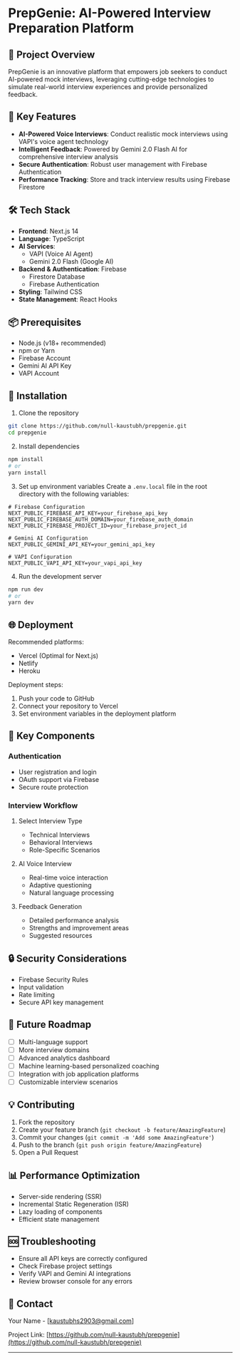 # PrepGenie: AI-Powered Interview Preparation Platform

## 🚀 Project Overview

PrepGenie is an innovative platform that empowers job seekers to conduct AI-powered mock interviews, leveraging cutting-edge technologies to simulate real-world interview experiences and provide personalized feedback.

## 🌟 Key Features

- **AI-Powered Voice Interviews**: Conduct realistic mock interviews using VAPI's voice agent technology
- **Intelligent Feedback**: Powered by Gemini 2.0 Flash AI for comprehensive interview analysis
- **Secure Authentication**: Robust user management with Firebase Authentication
- **Performance Tracking**: Store and track interview results using Firebase Firestore

## 🛠 Tech Stack

- **Frontend**: Next.js 14
- **Language**: TypeScript
- **AI Services**:
  - VAPI (Voice AI Agent)
  - Gemini 2.0 Flash (Google AI)
- **Backend & Authentication**: Firebase
  - Firestore Database
  - Firebase Authentication
- **Styling**: Tailwind CSS
- **State Management**: React Hooks

## 📦 Prerequisites

- Node.js (v18+ recommended)
- npm or Yarn
- Firebase Account
- Gemini AI API Key
- VAPI Account

## 🔧 Installation

1. Clone the repository

```bash
git clone https://github.com/null-kaustubh/prepgenie.git
cd prepgenie
```

2. Install dependencies

```bash
npm install
# or
yarn install
```

3. Set up environment variables
   Create a `.env.local` file in the root directory with the following variables:

```env
# Firebase Configuration
NEXT_PUBLIC_FIREBASE_API_KEY=your_firebase_api_key
NEXT_PUBLIC_FIREBASE_AUTH_DOMAIN=your_firebase_auth_domain
NEXT_PUBLIC_FIREBASE_PROJECT_ID=your_firebase_project_id

# Gemini AI Configuration
NEXT_PUBLIC_GEMINI_API_KEY=your_gemini_api_key

# VAPI Configuration
NEXT_PUBLIC_VAPI_API_KEY=your_vapi_api_key
```

4. Run the development server

```bash
npm run dev
# or
yarn dev
```

## 🌐 Deployment

Recommended platforms:

- Vercel (Optimal for Next.js)
- Netlify
- Heroku

Deployment steps:

1. Push your code to GitHub
2. Connect your repository to Vercel
3. Set environment variables in the deployment platform

## 📝 Key Components

### Authentication

- User registration and login
- OAuth support via Firebase
- Secure route protection

### Interview Workflow

1. Select Interview Type

   - Technical Interviews
   - Behavioral Interviews
   - Role-Specific Scenarios

2. AI Voice Interview

   - Real-time voice interaction
   - Adaptive questioning
   - Natural language processing

3. Feedback Generation
   - Detailed performance analysis
   - Strengths and improvement areas
   - Suggested resources

## 🔒 Security Considerations

- Firebase Security Rules
- Input validation
- Rate limiting
- Secure API key management

## 🚧 Future Roadmap

- [ ] Multi-language support
- [ ] More interview domains
- [ ] Advanced analytics dashboard
- [ ] Machine learning-based personalized coaching
- [ ] Integration with job application platforms
- [ ] Customizable interview scenarios

## 💡 Contributing

1. Fork the repository
2. Create your feature branch (`git checkout -b feature/AmazingFeature`)
3. Commit your changes (`git commit -m 'Add some AmazingFeature'`)
4. Push to the branch (`git push origin feature/AmazingFeature`)
5. Open a Pull Request

## 📊 Performance Optimization

- Server-side rendering (SSR)
- Incremental Static Regeneration (ISR)
- Lazy loading of components
- Efficient state management

## 🆘 Troubleshooting

- Ensure all API keys are correctly configured
- Check Firebase project settings
- Verify VAPI and Gemini AI integrations
- Review browser console for any errors

## 🤝 Contact

Your Name - [kaustubhs2903@gmail.com]

Project Link: [https://github.com/null-kaustubh/prepgenie](https://github.com/null-kaustubh/prepgenie)

---
